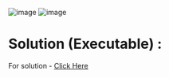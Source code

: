 ![image](https://user-images.githubusercontent.com/68263452/116575583-66021600-a92c-11eb-9e9e-04c00493ad35.png)
![image](https://user-images.githubusercontent.com/68263452/116575646-774b2280-a92c-11eb-86f8-5f7ea49083f7.png)

# Solution (Executable) :
For solution - [Click Here](https://onecompiler.com/c/3ww2kvkpu)
